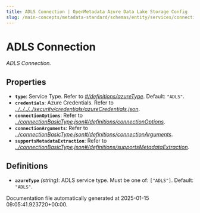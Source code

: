 ```yaml
---
title: ADLS Connection | OpenMetadata Azure Data Lake Storage Config
slug: /main-concepts/metadata-standard/schemas/entity/services/connections/storage/adlsconnection
---
```


# ADLS Connection

*ADLS Connection.*

## Properties

- **`type`**: Service Type. Refer to *[#/definitions/azureType](#definitions/azureType)*. Default: `"ADLS"`.
- **`credentials`**: Azure Credentials. Refer to *[../../../../security/credentials/azureCredentials.json](#/../../../security/credentials/azureCredentials.json)*.
- **`connectionOptions`**: Refer to *[../connectionBasicType.json#/definitions/connectionOptions](#/connectionBasicType.json#/definitions/connectionOptions)*.
- **`connectionArguments`**: Refer to *[../connectionBasicType.json#/definitions/connectionArguments](#/connectionBasicType.json#/definitions/connectionArguments)*.
- **`supportsMetadataExtraction`**: Refer to *[../connectionBasicType.json#/definitions/supportsMetadataExtraction](#/connectionBasicType.json#/definitions/supportsMetadataExtraction)*.
## Definitions

- **`azureType`** *(string)*: ADLS service type. Must be one of: `["ADLS"]`. Default: `"ADLS"`.


Documentation file automatically generated at 2025-01-15 09:05:41.923720+00:00.
